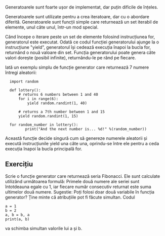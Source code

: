 Generatoarele sunt foarte ușor de implementat, dar puțin dificile de înțeles.

Generatoarele sunt utilizate pentru a crea iteratoare, dar cu o abordare diferită. Generatoarele sunt funcții simple care returnează un set iterabil de elemente, unul câte unul, într-un mod special.

Când începe o iterare peste un set de elemente folosind instrucțiunea for, generatorul este executat. Odată ce codul funcției generatorului ajunge la o instrucțiune "yield", generatorul își cedează execuția înapoi la bucla for, returnând o nouă valoare din set. Funcția generatorului poate genera câte valori dorește (posibil infinite), returnându-le pe rând pe fiecare.

Iată un exemplu simplu de funcție generator care returnează 7 numere întregi aleatorii:

      import random
      
      def lottery():
          # returns 6 numbers between 1 and 40
          for i in range(6):
              yield random.randint(1, 40)
      
          # returns a 7th number between 1 and 15
          yield random.randint(1, 15)
      
      for random_number in lottery():
             print("And the next number is... %d!" %(random_number))

Această funcție decide singură cum să genereze numerele aleatorii și execută instrucțiunile yield una câte una, oprindu-se între ele pentru a ceda execuția înapoi la bucla principală for.

Exercițiu
--------

Scrie o funcție generator care returnează seria Fibonacci. Ele sunt calculate utilizând următoarea formulă: Primele două numere ale seriei sunt întotdeauna egale cu 1, iar fiecare număr consecutiv returnat este suma ultimelor două numere.
Sugestie: Poți folosi doar două variabile în funcția generator? Ține minte că atribuțiile pot fi făcute simultan. Codul

    a = 1
    b = 2
    a, b = b, a
    print(a, b)

va schimba simultan valorile lui a și b.
